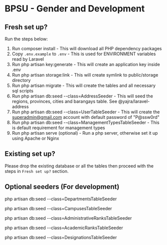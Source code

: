 # BPSU - Gender and Development

## Fresh set up?
Run the steps below:
1. Run composer install - This will download all PHP dependency packages
2. Copy `.env.example` to `.env` - This is used for ENVIRONMENT variables read by Laravel
3. Run php artisan key:generate - This will create an application key inside .env
4. Run php artisan storage:link - This will create symlink to public/storage directory
5. Run php artisan migrate - This will create the tables and all necessary sql scripts
6. Run php artisan db:seed --class=AddressSeeder - This will seed the regions, provinces, cities and barangays table. See @yajra/laravel-address
7. Run php artisan db:seed --class=UserTableSeeder - This will create the superadmin@gmail.com account with default password of "P@ssw0rd"
8. Run php artisan db:seed --class=ManagementTypesTableSeeder - This is default requirement for management types
9. Run php artisan serve (optional) - Run a php server, otherwise set it up using Apache or Nginx

## Existing set up?
Please drop the existing database or all the tables then proceed with the steps in `Fresh set up?` section.

## Optional seeders (For development)
php artisan db:seed --class=DepartmentsTableSeeder

php artisan db:seed --class=CampusesTableSeeder

php artisan db:seed --class=AdministrativeRanksTableSeeder

php artisan db:seed --class=AcademicRanksTableSeeder 

php artisan db:seed --class=DesignationsTableSeeder


